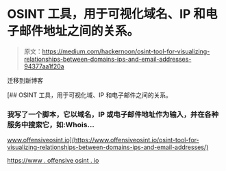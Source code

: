 # OSINT 工具，用于可视化域名、IP 和电子邮件地址之间的关系。

> 原文：<https://medium.com/hackernoon/osint-tool-for-visualizing-relationships-between-domains-ips-and-email-addresses-94377aa1f20a>

迁移到新博客

[](https://www.offensiveosint.io/osint-tool-for-visualizing-relationships-between-domains-ips-and-email-addresses/) [## OSINT 工具，用于可视化域、IP 和电子邮件之间的关系。

### 我写了一个脚本，它以域名，IP 或电子邮件地址作为输入，并在各种服务中搜索它，如:Whois…

www.offensiveosint.io](https://www.offensiveosint.io/osint-tool-for-visualizing-relationships-between-domains-ips-and-email-addresses/) 

[https://www . offensive osint . io](https://www.offensiveosint.io/osint-tool-for-visualizing-relationships-between-domains-ips-and-email-addresses/)